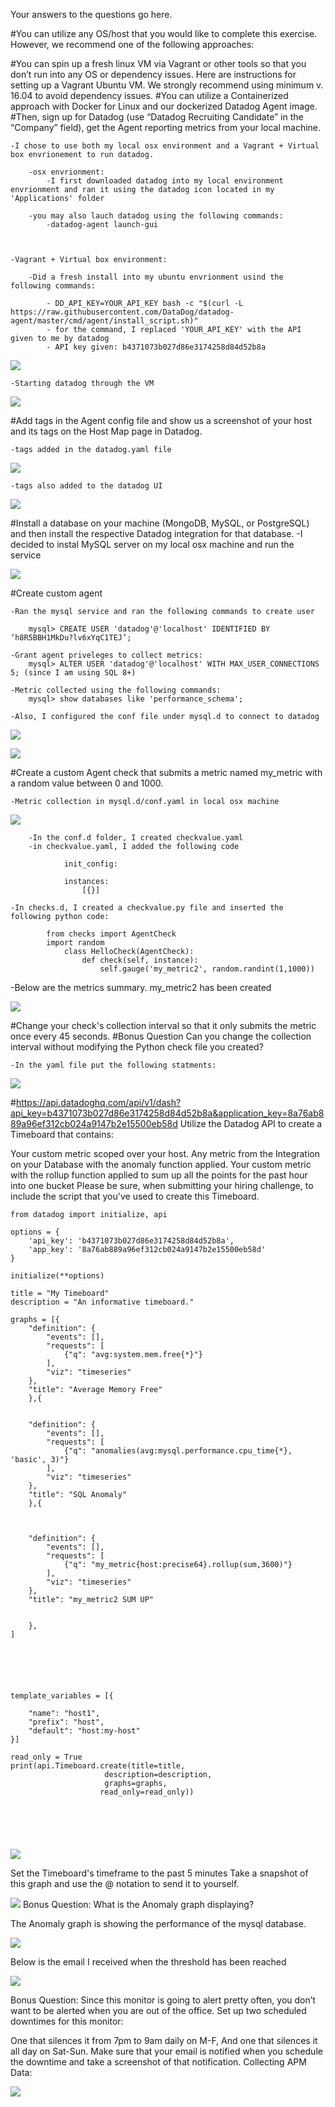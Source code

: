 Your answers to the questions go here.

#You can utilize any OS/host that you would like to complete this exercise. However, we recommend one of the following approaches:

#You can spin up a fresh linux VM via Vagrant or other tools so that you don’t run into any OS or dependency issues. Here are instructions for setting up a Vagrant Ubuntu VM. We strongly recommend using minimum v. 16.04 to avoid dependency issues.
#You can utilize a Containerized approach with Docker for Linux and our dockerized Datadog Agent image.
#Then, sign up for Datadog (use “Datadog Recruiting Candidate” in the “Company” field), get the Agent reporting metrics from your local machine.



	-I chose to use both my local osx environment and a Vagrant + Virtual box envrionement to run datadog.

		-osx envrionment:
			-I first downloaded datadog into my local environment envrionment and ran it using the datadog icon located in my 'Applications' folder

		-you may also lauch datadog using the following commands:
			-datadog-agent launch-gui



	-Vagrant + Virtual box environment:

		-Did a fresh install into my ubuntu envrionment usind the following commands:

			- DD_API_KEY=YOUR_API_KEY bash -c "$(curl -L https://raw.githubusercontent.com/DataDog/datadog-agent/master/cmd/agent/install_script.sh)"
			- for the command, I replaced 'YOUR_API_KEY' with the API given to me by datadog
			- API key given: b4371073b027d86e3174258d84d52b8a



![](datadog_installation_ubuntu.png)

	-Starting datadog through the VM
![](datadog_ubuntu.png)

#Add tags in the Agent config file and show us a screenshot of your host and its tags on the Host Map page in Datadog.

	-tags added in the datadog.yaml file
![](tags_yaml.png)

	-tags also added to the datadog UI

![](tags.png)


#Install a database on your machine (MongoDB, MySQL, or PostgreSQL) and then install the respective Datadog integration for that database.
	-I decided to instal MySQL server on my local osx machine and run the service

![](sql_integration.png)


#Create custom agent

	-Ran the mysql service and ran the following commands to create user

		mysql> CREATE USER 'datadog'@'localhost' IDENTIFIED BY ‘h8R5BBH1MkDu?lv6xYqC1TEJ’;

	-Grant agent priveleges to collect metrics:
		mysql> ALTER USER 'datadog'@'localhost' WITH MAX_USER_CONNECTIONS 5; (since I am using SQL 8+)

	-Metric collected using the following commands:
		mysql> show databases like 'performance_schema';

	-Also, I configured the conf file under mysql.d to connect to datadog
![](mysql_conf.png)

![](schema.png)


#Create a custom Agent check that submits a metric named my_metric with a random value between 0 and 1000.

	-Metric collection in mysql.d/conf.yaml in local osx machine



![](metrics_conf.png)
```
	-In the conf.d folder, I created checkvalue.yaml
	-in checkvalue.yaml, I added the following code

			init_config:

			instances:
  				[{}]
```

  	-In checks.d, I created a checkvalue.py file and inserted the following python code:
```
  		from checks import AgentCheck
  		import random
			class HelloCheck(AgentCheck):
  				def check(self, instance):
   					self.gauge('my_metric2', random.randint(1,1000))
```
   -Below are the metrics summary. my_metric2 has been created

![](my_metrics2.png)

#Change your check's collection interval so that it only submits the metric once every 45 seconds.
#Bonus Question Can you change the collection interval without modifying the Python check file you created?

	-In the yaml file put the following statments:
![](collection.png)


#https://api.datadoghq.com/api/v1/dash?api_key=b4371073b027d86e3174258d84d52b8a&application_key=8a76ab889a96ef312cb024a9147b2e15500eb58d
Utilize the Datadog API to create a Timeboard that contains:

Your custom metric scoped over your host.
Any metric from the Integration on your Database with the anomaly function applied.
Your custom metric with the rollup function applied to sum up all the points for the past hour into one bucket
Please be sure, when submitting your hiring challenge, to include the script that you've used to create this Timeboard.

```
from datadog import initialize, api

options = {
    'api_key': 'b4371073b027d86e3174258d84d52b8a',
    'app_key': '8a76ab889a96ef312cb024a9147b2e15500eb58d'
}

initialize(**options)

title = "My Timeboard"
description = "An informative timeboard."

graphs = [{
    "definition": {
        "events": [],
        "requests": [
            {"q": "avg:system.mem.free{*}"}
        ],
        "viz": "timeseries"
    },
    "title": "Average Memory Free"
    },{


    "definition": {
        "events": [],
        "requests": [
            {"q": "anomalies(avg:mysql.performance.cpu_time{*}, 'basic', 3)"}
        ],
        "viz": "timeseries"
    },
    "title": "SQL Anomaly"
    },{



    "definition": {
        "events": [],
        "requests": [
            {"q": "my_metric{host:precise64}.rollup(sum,3600)"}
        ],
        "viz": "timeseries"
    },
    "title": "my_metric2 SUM UP"


    },
]






template_variables = [{

    "name": "host1",
    "prefix": "host",
    "default": "host:my-host"
}]

read_only = True
print(api.Timeboard.create(title=title,
                     description=description,
                     graphs=graphs,
                    read_only=read_only))






```





![](timeboard.png)



Set the Timeboard's timeframe to the past 5 minutes
Take a snapshot of this graph and use the @ notation to send it to yourself.

![](mention.png)
Bonus Question: What is the Anomaly graph displaying?

The Anomaly graph is showing the performance of the mysql database.






![](metric_monitor.png)



Below is the email I received when the threshold has been reached



![](thresh_monitor.png)



Bonus Question: Since this monitor is going to alert pretty often, you don’t want to be alerted when you are out of the office. Set up two scheduled downtimes for this monitor:

One that silences it from 7pm to 9am daily on M-F,
And one that silences it all day on Sat-Sun.
Make sure that your email is notified when you schedule the downtime and take a screenshot of that notification.
Collecting APM Data:



![](downtime.png)







